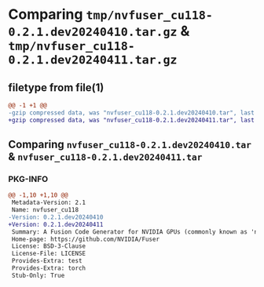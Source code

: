 # Comparing `tmp/nvfuser_cu118-0.2.1.dev20240410.tar.gz` & `tmp/nvfuser_cu118-0.2.1.dev20240411.tar.gz`

## filetype from file(1)

```diff
@@ -1 +1 @@
-gzip compressed data, was "nvfuser_cu118-0.2.1.dev20240410.tar", last modified: Mon Apr  5 07:00:00 1993, max compression
+gzip compressed data, was "nvfuser_cu118-0.2.1.dev20240411.tar", last modified: Mon Apr  5 07:00:00 1993, max compression
```

## Comparing `nvfuser_cu118-0.2.1.dev20240410.tar` & `nvfuser_cu118-0.2.1.dev20240411.tar`

### PKG-INFO

```diff
@@ -1,10 +1,10 @@
 Metadata-Version: 2.1
 Name: nvfuser_cu118
-Version: 0.2.1.dev20240410
+Version: 0.2.1.dev20240411
 Summary: A Fusion Code Generator for NVIDIA GPUs (commonly known as 'nvFuser')
 Home-page: https://github.com/NVIDIA/Fuser
 License: BSD-3-Clause
 License-File: LICENSE
 Provides-Extra: test
 Provides-Extra: torch
 Stub-Only: True
```

